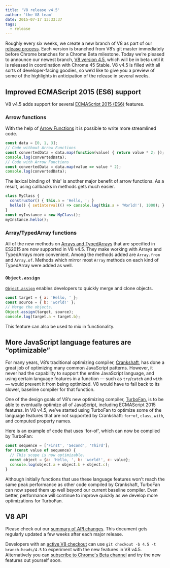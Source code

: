 ```yaml
---
title: 'V8 release v4.5'
author: 'the V8 team'
date: 2015-07-17 13:33:37
tags:
  - release
---
```

Roughly every six weeks, we create a new branch of V8 as part of our [release process](https://code.google.com/p/v8-wiki/wiki/ReleaseProcess). Each version is branched from V8’s git master immediately before Chrome branches for a Chrome Beta milestone. Today we’re pleased to announce our newest branch, [V8 version 4.5](https://chromium.googlesource.com/v8/v8.git/+log/branch-heads/4.5), which will be in beta until it is released in coordination with Chrome 45 Stable. V8 v4.5 is filled with all sorts of developer-facing goodies, so we’d like to give you a preview of some of the highlights in anticipation of the release in several weeks.

## Improved ECMAScript 2015 (ES6) support

V8 v4.5 adds support for several [ECMAScript 2015 (ES6)](http://www.ecma-international.org/ecma-262/6.0/) features.

### Arrow functions

With the help of [Arrow Functions](https://developer.mozilla.org/en-US/docs/Web/JavaScript/Reference/Functions/Arrow_functions) it is possible to write more streamlined code.

```js
const data = [0, 1, 3];
// Code without Arrow Functions
const convertedData = data.map(function(value) { return value * 2; });
console.log(convertedData);
// Code with Arrow Functions
const convertedData = data.map(value => value * 2);
console.log(convertedData);
```

The lexical binding of 'this' is another major benefit of arrow functions. As a result, using callbacks in methods gets much easier.

```js
class MyClass {
  constructor() { this.a = 'Hello, '; }
  hello() { setInterval(() => console.log(this.a + 'World!'), 1000); }
}
const myInstance = new MyClass();
myInstance.hello();
```

### Array/TypedArray functions

All of the new methods on [Arrays and TypedArrays](https://developer.mozilla.org/en-US/docs/Web/JavaScript/Reference/Global_Objects/Array#Methods) that are specified in ES2015 are now supported in V8 v4.5. They make working with Arrays and TypedArrays more convenient. Among the methods added are `Array.from` and `Array.of`. Methods which mirror most `Array` methods on each kind of TypedArray were added as well.

### `Object.assign`

[`Object.assign`](https://developer.mozilla.org/en-US/docs/Web/JavaScript/Reference/Global_Objects/Object/assign) enables developers to quickly merge and clone objects.

```js
const target = { a: 'Hello, ' };
const source = { b: 'world!' };
// Merge the objects.
Object.assign(target, source);
console.log(target.a + target.b);
```

This feature can also be used to mix in functionality.

## More JavaScript language features are “optimizable”

For many years, V8’s traditional optimizing compiler, [Crankshaft](https://blog.chromium.org/2010/12/new-crankshaft-for-v8.html), has done a great job of optimizing many common JavaScript patterns. However, it never had the capability to support the entire JavaScript language, and using certain language features in a function — such as `try`/`catch` and `with` — would prevent it from being optimized. V8 would have to fall back to its slower, baseline compiler for that function.

One of the design goals of V8’s new optimizing compiler, [TurboFan](/blog/turbofan-jit), is to be able to eventually optimize all of JavaScript, including ECMAScript 2015 features. In V8 v4.5, we’ve started using TurboFan to optimize some of the language features that are not supported by Crankshaft: `for`-`of`, `class`, `with`, and computed property names.

Here is an example of code that uses 'for-of', which can now be compiled by TurboFan:

```js
const sequence = ['First', 'Second', 'Third'];
for (const value of sequence) {
  // This scope is now optimizable.
  const object = {a: 'Hello, ', b: 'world!', c: value};
  console.log(object.a + object.b + object.c);
}
```

Although initially functions that use these language features won't reach the same peak performance as other code compiled by Crankshaft, TurboFan can now speed them up well beyond our current baseline compiler. Even better, performance will continue to improve quickly as we develop more optimizations for TurboFan.

## V8 API

Please check out our [summary of API changes](http://bit.ly/v8-api-changes). This document gets regularly updated a few weeks after each major release.

Developers with an [active V8 checkout](https://code.google.com/p/v8-wiki/wiki/UsingGit) can use `git checkout -b 4.5 -t branch-heads/4.5` to experiment with the new features in V8 v4.5. Alternatively you can [subscribe to Chrome's Beta channel](https://www.google.com/chrome/browser/beta.html) and try the new features out yourself soon.
